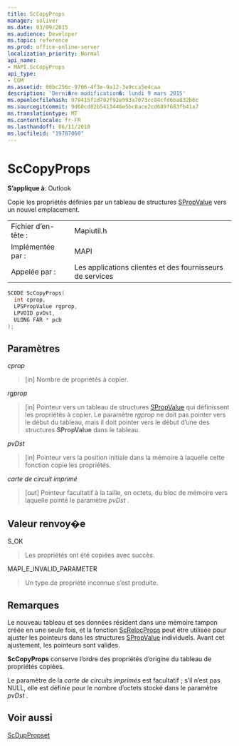 ```yaml
---
title: ScCopyProps
manager: soliver
ms.date: 03/09/2015
ms.audience: Developer
ms.topic: reference
ms.prod: office-online-server
localization_priority: Normal
api_name:
- MAPI.ScCopyProps
api_type:
- COM
ms.assetid: 08bc256c-9706-4f3e-9a12-3e9cca5e4caa
description: 'Derni�re modification�: lundi 9 mars 2015'
ms.openlocfilehash: 979415f1d792f92e593a7073cc84cfd6ba832b6c
ms.sourcegitcommit: 9d60cd82b5413446e5bc8ace2cd689f683fb41a7
ms.translationtype: MT
ms.contentlocale: fr-FR
ms.lasthandoff: 06/11/2018
ms.locfileid: "19787060"
---
```

# <a name="sccopyprops"></a>ScCopyProps

  
  
**S’applique à**: Outlook 
  
Copie les propriétés définies par un tableau de structures [SPropValue](spropvalue.md) vers un nouvel emplacement. 
  
|||
|:-----|:-----|
|Fichier d’en-tête :  <br/> |Mapiutil.h  <br/> |
|Implémentée par :  <br/> |MAPI  <br/> |
|Appelée par :  <br/> |Les applications clientes et des fournisseurs de services  <br/> |
   
```cpp
SCODE ScCopyProps(
  int cprop,
  LPSPropValue rgprop,
  LPVOID pvDst,
  ULONG FAR * pcb
);
```

## <a name="parameters"></a>Paramètres

 _cprop_
  
> [in] Nombre de propriétés à copier. 
    
 _rgprop_
  
> [in] Pointeur vers un tableau de structures [SPropValue](spropvalue.md) qui définissent les propriétés à copier. Le paramètre _rgprop_ ne doit pas pointer vers le début du tableau, mais il doit pointer vers le début d’une des structures **SPropValue** dans le tableau. 
    
 _pvDst_
  
> [in] Pointeur vers la position initiale dans la mémoire à laquelle cette fonction copie les propriétés. 
    
 _carte de circuit imprimé_
  
> [out] Pointeur facultatif à la taille, en octets, du bloc de mémoire vers laquelle pointé le paramètre _pvDst_ . 
    
## <a name="return-value"></a>Valeur renvoy�e

S_OK
  
> Les propriétés ont été copiées avec succès.
    
MAPI_E_INVALID_PARAMETER
  
> Un type de propriété inconnue s’est produite.
    
## <a name="remarks"></a>Remarques

Le nouveau tableau et ses données résident dans une mémoire tampon créée en une seule fois, et la fonction [ScRelocProps](screlocprops.md) peut être utilisée pour ajuster les pointeurs dans les structures [SPropValue](spropvalue.md) individuels. Avant cet ajustement, les pointeurs sont valides. 
  
 **ScCopyProps** conserve l’ordre des propriétés d’origine du tableau de propriétés copiées. 
  
Le paramètre de la _carte de circuits imprimés_ est facultatif ; s’il n’est pas NULL, elle est définie pour le nombre d’octets stocké dans le paramètre _pvDst_ . 
  
## <a name="see-also"></a>Voir aussi



[ScDupPropset](scduppropset.md)

